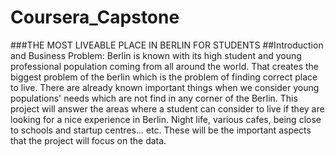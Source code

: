 # Coursera_Capstone
###THE MOST LIVEABLE PLACE IN BERLIN FOR STUDENTS
##Introduction and Business Problem:
Berlin is known with its high student and young professional population coming from all around the world. That creates the biggest problem of the berlin which is the problem of finding correct place to live.
There are already known important things when we consider young populations' needs which are not find in any corner of the Berlin. 
This project will answer the areas where a student can consider to live if they are looking for a nice experience in Berlin. 
Night life, various cafes, being close to schools and startup centres... etc. These will be the important aspects that the project will focus on the data.
